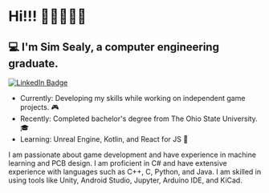 
# Hi!!! 🙋🏽‍♀️👋🏽 
## 💻 I'm Sim Sealy, a computer engineering graduate.

[![LinkedIn Badge](https://img.shields.io/badge/LinkedIn-Profile-informational?style=flat-square&logo=linkedin&logoColor=white&color=0D76A8)](https://www.linkedin.com/in/sim-sealy/)
- Currently: Developing my skills while working on independent game projects. 🎮
- Recently: Completed bachelor's degree from The Ohio State University. 🎓
- Learning: Unreal Engine, Kotlin, and React for JS 📝

I am passionate about game development and have experience in machine learning and PCB design. 
I am proficient in C# and have extensive experience with languages such as C++, C, Python, and Java. 
I am skilled in using tools like Unity, Android Studio, Jupyter, Arduino IDE, and KiCad.
